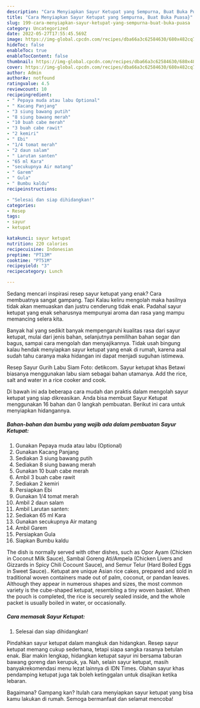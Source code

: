 ```yaml
---
description: "Cara Menyiapkan Sayur Ketupat yang Sempurna, Buat Buka Puasa}"
title: "Cara Menyiapkan Sayur Ketupat yang Sempurna, Buat Buka Puasa}"
slug: 199-cara-menyiapkan-sayur-ketupat-yang-sempurna-buat-buka-puasa
category: Uncategorized
date: 2022-05-27T17:55:45.569Z
image: https://img-global.cpcdn.com/recipes/dba66a3c62584630/680x482cq70/sayur-ketupat-foto-resep-utama.jpg
hideToc: false
enableToc: true
enableTocContent: false
thumbnail: https://img-global.cpcdn.com/recipes/dba66a3c62584630/680x482cq70/sayur-ketupat-foto-resep-utama.jpg
cover: https://img-global.cpcdn.com/recipes/dba66a3c62584630/680x482cq70/sayur-ketupat-foto-resep-utama.jpg
author: Admin
authorAv: notfound
ratingvalue: 4.5
reviewcount: 10
recipeingredient:
- " Pepaya muda atau labu Optional"
- " Kacang Panjang"
- "3 siung bawang putih"
- "8 siung bawang merah"
- "10 buah cabe merah"
- "3 buah cabe rawit"
- "2 kemiri"
- " Ebi"
- "1/4 tomat merah"
- "2 daun salam"
- " Larutan santen"
- "65 ml Kara"
- "secukupnya Air matang"
- " Garem"
- " Gula"
- " Bumbu kaldu"
recipeinstructions:

- "Selesai dan siap dihidangkan!"
categories:
- Resep
tags:
- sayur
- ketupat

katakunci: sayur ketupat 
nutrition: 220 calories
recipecuisine: Indonesian
preptime: "PT13M"
cooktime: "PT51M"
recipeyield: "3"
recipecategory: Lunch

---
```



Sedang mencari inspirasi resep sayur ketupat yang enak? Cara membuatnya sangat gampang. Tapi Kalau keliru mengolah maka hasilnya tidak akan memuaskan dan justru cenderung tidak enak. Padahal sayur ketupat yang enak seharusnya mempunyai aroma dan rasa yang mampu memancing selera kita.


Banyak hal yang sedikit banyak mempengaruhi kualitas rasa dari sayur ketupat, mulai dari jenis bahan, selanjutnya pemilihan bahan segar dan bagus, sampai cara mengolah dan menyajikannya. Tidak usah bingung kalau hendak menyiapkan sayur ketupat yang enak di rumah, karena asal sudah tahu caranya maka hidangan ini dapat menjadi suguhan istimewa.

Resep Sayur Gurih Labu Siam Foto: detikcom. Sayur ketupat khas Betawi biasanya menggunakan labu siam sebagai bahan utamanya. Add the rice, salt and water in a rice cooker and cook.


Di bawah ini ada beberapa cara mudah dan praktis dalam mengolah sayur ketupat yang siap dikreasikan. Anda bisa membuat Sayur Ketupat menggunakan 16 bahan dan 0 langkah pembuatan. Berikut ini cara untuk menyiapkan hidangannya.

<!--inarticleads1-->

##### Bahan-bahan dan bumbu yang wajib ada dalam pembuatan Sayur Ketupat:

1. Gunakan  Pepaya muda atau labu (Optional)
1. Gunakan  Kacang Panjang
1. Sediakan 3 siung bawang putih
1. Sediakan 8 siung bawang merah
1. Gunakan 10 buah cabe merah
1. Ambil 3 buah cabe rawit
1. Sediakan 2 kemiri
1. Persiapkan  Ebi
1. Gunakan 1/4 tomat merah
1. Ambil 2 daun salam
1. Ambil  Larutan santen:
1. Sediakan 65 ml Kara
1. Gunakan secukupnya Air matang
1. Ambil  Garem
1. Persiapkan  Gula
1. Siapkan  Bumbu kaldu


The dish is normally served with other dishes, such as Opor Ayam (Chicken in Coconut Milk Sauce), Sambal Goreng Ati/Ampela (Chicken Livers and Gizzards in Spicy Chili Cocount Sauce), and Semur Telur (Hard Boiled Eggs in Sweet Sauce).. Ketupat are unique Asian rice cakes, prepared and sold in traditional woven containers made out of palm, coconut, or pandan leaves. Although they appear in numerous shapes and sizes, the most common variety is the cube-shaped ketupat, resembling a tiny woven basket. When the pouch is completed, the rice is securely sealed inside, and the whole packet is usually boiled in water, or occasionally. 

<!--inarticleads2-->

##### Cara memasak Sayur Ketupat:


1. Selesai dan siap dihidangkan!

Pindahkan sayur ketupat dalam mangkuk dan hidangkan. Resep sayur ketupat memang cukup sederhana, tetapi siapa sangka rasanya betulan enak. Biar makin lengkap, hidangkan ketupat sayur ini bersama taburan bawang goreng dan kerupuk, ya. Nah, selain sayur ketupat, masih banyakrekomendasi menu lezat lainnya di IDN Times. Olahan sayur khas pendamping ketupat juga tak boleh ketinggalan untuk disajikan ketika lebaran. 

Bagaimana? Gampang kan? Itulah cara menyiapkan sayur ketupat yang bisa kamu lakukan di rumah. Semoga bermanfaat dan selamat mencoba!

